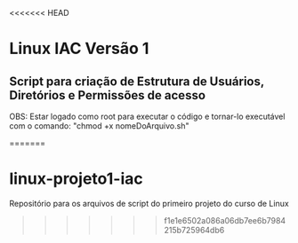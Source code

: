 <<<<<<< HEAD
# Linux IAC Versão 1

<h2>Script para criação de Estrutura de Usuários, Diretórios e Permissões de acesso</h2>
<p>OBS: Estar logado como root para executar o código e tornar-lo executável com o comando: "chmod +x nomeDoArquivo.sh"</p>


=======
# linux-projeto1-iac
Repositório para os arquivos de script do primeiro projeto do curso de Linux
>>>>>>> f1e1e6502a086a06db7ee6b7984215b725964db6
